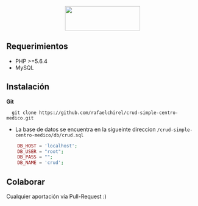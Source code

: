 <p align="center"><img src="https://s3-us-west-2.amazonaws.com/devcodepro/media/courses/icon_curso_poo_php.png" width="197px" height="64px"></p>

## Requerimientos

- PHP >=5.6.4
- MySQL

## Instalación

**Git**
```shell
  git clone https://github.com/rafaelchirel/crud-simple-centro-medico.git
```

- La base de datos se encuentra en la sigueinte direccion `/crud-simple-centro-medico/db/crud.sql`
```php
	DB_HOST = 'localhost';
	DB_USER = "root";
	DB_PASS = "";
	DB_NAME = 'crud';
```

## Colaborar

Cualquier aportación vía Pull-Request  :)
